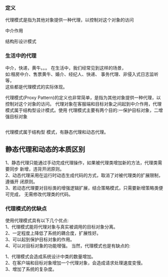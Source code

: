 ### 定义
代理模式是指为其他对象提供一种代理，以控制对这个对象的访问

中介作用

结构形设计模式

### 生活中的代理
中介，快递，黄牛。。。
在生活中，我们经常见到这样的场景，  
如:租房中介、售票黄牛、婚介、经纪人、快递、 事务代理、非侵入式日志监听等，  
这些都是代理模式的实际体现。    

代理模式(Proxy Pattern)的定义也非常简单，是指为其他对象提供一种代理，以控制对这个对象的访问。 代理对象在客服端和目标对象之间起到中介作用，代理模式属于结构型设计模式。使用 代理模式主要有两个目的:一保护目标对象，二增强目标对象


## 
代理模式属于结构型 模式，有静态代理和动态代理。

## 静态代理和动态的本质区别
1、静态代理只能通过手动完成代理操作，如果被代理类增加新的方法，代理类需要同步 新增，违背开闭原则。   
2、动态代理采用在运行时动态生成代码的方式，取消了对被代理类的扩展限制，遵循开 闭原则。   
3、若动态代理要对目标类的增强逻辑扩展，结合策略模式，只需要新增策略类便可完成， 无需修改代理类的代码。
### 代理模式的优缺点
使用代理模式具有以下几个优点:   
1、代理模式能将代理对象与真实被调用的目标对象分离。   
2、一定程度上降低了系统的耦合度，扩展性好。   
3、可以起到保护目标对象的作用。   
4、可以对目标对象的功能增强。 当然，代理模式也是有缺点的:
  
  
1、代理模式会造成系统设计中类的数量增加。   
2、在客户端和目标对象增加一个代理对象，会造成请求处理速度变慢。   
3、增加了系统的复杂度。
